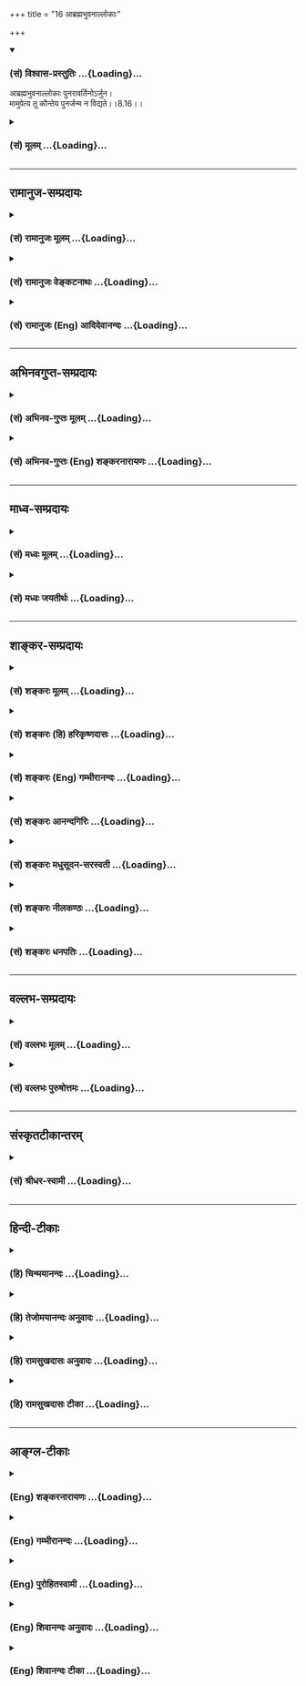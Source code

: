 +++
title = "16 आब्रह्मभुवनाल्लोकाः"

+++
<div class="js_include" newlevelforh1="3" title="(सं) विश्वास-प्रस्तुतिः" unfilled url="/purANam/mahAbhAratam/06-bhIShma-parva/02-bhagavad-gItA-parva/saMskRtam/vishvAsa-prastutiH/08_axara-para-brahma-yo/16_AbrahmabhuvanAllo.md">
<details open><summary><h3>(सं) विश्वास-प्रस्तुतिः ...{Loading}...</h3></summary>

आब्रह्मभुवनाल्लोकाः पुनरावर्तिनोऽर्जुन।  
मामुपेत्य तु कौन्तेय पुनर्जन्म न विद्यते।।8.16।।
</details>
</div>
<div class="js_include collapsed" newlevelforh1="3" title="(सं) मूलम्" unfilled url="/purANam/mahAbhAratam/06-bhIShma-parva/02-bhagavad-gItA-parva/saMskRtam/mUlam/08_axara-para-brahma-yo/16_AbrahmabhuvanAllo.md">
<details><summary><h3>(सं) मूलम् ...{Loading}...</h3></summary>

आब्रह्मभुवनाल्लोकाः पुनरावर्तिनोऽर्जुन।  
मामुपेत्य तु कौन्तेय पुनर्जन्म न विद्यते।।8.16।।
</details>
</div>


_________________
## रामानुज-सम्प्रदायः
<div class="js_include collapsed" newlevelforh1="3" title="(सं) रामानुजः मूलम्" unfilled url="/purANam/mahAbhAratam/06-bhIShma-parva/02-bhagavad-gItA-parva/saMskRtam/rAmAnujaH/mUlam/08_axara-para-brahma-yo/16_AbrahmabhuvanAllo.md">
<details><summary><h3>(सं) रामानुजः मूलम् ...{Loading}...</h3></summary>

।।8.16।। ब्रह्मलोकपर्यन्ताः ब्रह्माण्डोदरवर्तिनः सर्वे **लोकाः**
भोगैश्वर्यालयाः **पुनरावर्तिनः** विनाशिनः। अत ऐश्वर्यगतिं प्राप्तानां
प्राप्यस्थानविनाशाद् विनाशित्वम् अवर्जनीयम्। **मां** सर्वज्ञं
सत्यसंकल्पं निखिलजगदुत्पत्तिस्थितिलयलीलं परमकारुणिकं सदा एकरूपं
प्राप्तानां विनाशप्रसङ्गाभावात् तेषां **पुनर्जन्म न
विद्यते। ब्रह्मलोकपर्यन्तानां लोकानां तदन्तर्वर्तिनां च
परमपुरुषसंकल्पकृताम् उत्पत्तिविनाशकालव्यवस्थाम् आह --**

</details>
</div>
<div class="js_include collapsed" newlevelforh1="3" title="(सं) रामानुजः वेङ्कटनाथः" unfilled url="/purANam/mahAbhAratam/06-bhIShma-parva/02-bhagavad-gItA-parva/saMskRtam/rAmAnujaH/venkaTanAthaH/08_axara-para-brahma-yo/16_AbrahmabhuvanAllo.md">
<details><summary><h3>(सं) रामानुजः वेङ्कटनाथः ...{Loading}...</h3></summary>

  
  
।।8.16।। अप्रसक्तस्य प्रतिषेधायोगात् प्रतिषेध्यस्य प्रसङ्गिनश्च
आसन्नवर्तिन उपादातुमुचितत्वान्नश्वरफलभूतैश्वर्यार्थिनां जन्ममात्रं
तन्निषेधमुखेन सूचितम् अतस्तत्रापि हेतुरेव केवलं वक्तव्य इत्यभिप्रायेणाह
-- ऐश्वर्यगतिमिति। मामुपेत्य तु इति भगवतः
प्रतियोगीकरणादाङोऽत्राभिविधिपरत्वाभिप्रायेणाहब्रह्मलोकेति।
प्रकृत्याख्यभगवन्मायामहोदधौ ब्रह्माण्डैरपि यदा बुद्बुदायितं तदा कैव कथा
तदन्तर्वर्तिनां लोकानामित्यभिप्रायेणब्रह्माण्डोदरवर्तिन इत्युक्तम्। तेन
परमाकाशव्यवच्छेदसिद्धिश्च।
ऐश्वर्यानित्यताप्रतिपादनपरत्वायोक्तंभोगैश्वर्यालया इति।
भुवनशब्दसमभिव्याहृतस्य लोकशब्दस्य जनविषयत्वायोगाल्लोकस्व गमनाभावेन
पुनरावृत्तेरप्यभावात् पुनरावृत्तिशब्देन प्रवाहतोऽपि विनाशमात्रं लक्ष्यत
इत्याहविनाशिन इति।
पुनरावृत्तिशब्दस्याजहल्लक्षणावृत्तेस्तल्लोकगतपुरुषपुनरावृत्तिरेव वा
द्वारम्। फलितमाहअत इति। माम् इत्यत्र तुशब्देन
द्योतितानपुनरावृत्तिहेतुविशेषान् दर्शयतिमां सर्वज्ञमित्यादिना।
असर्वज्ञमसत्यसङ्कल्पं कार्यकोटिघटितं (तमनिर्गुणं) निर्घृणं
रजस्तमोमूलरागद्वेषादिनानाविकारशालिनं कञ्चन क्षुद्रदैवतं प्राप्तानां हि
तदन्येन तेनैव वा पुनरावृत्तिः स्यादिति विशेषणानां तात्पर्यम्।  
  

</details>
</div>
<div class="js_include collapsed" newlevelforh1="3" title="(सं) रामानुजः (Eng) आदिदेवानन्दः" unfilled url="/purANam/mahAbhAratam/06-bhIShma-parva/02-bhagavad-gItA-parva/saMskRtam/rAmAnujaH/english/AdidevAnandaH/08_axara-para-brahma-yo/16_AbrahmabhuvanAllo.md">
<details><summary><h3>(सं) रामानुजः (Eng) आदिदेवानन्दः ...{Loading}...</h3></summary>

8.16 All the worlds, from the realm of Brahma included in the Brahmanda
(cosmic sphere), are spheres in which experiences conferring Aisvarya
(prosperity and power) can be obtained. But they are destructible and
those who attain them are subject to return. Therefore destruction,
i.e., return is unavoidable for the aspirants for Aisvarya, as the
regions where it is attained perish. On the contrary there is no rirth
to those who attain Me, the Omniscient, who has true resolves, whose
sport is creation, sustentation and dissolution of the entire universe,
who is supremely compassionate and who is always of the same form. For
these reasons there is no destruction in the case of those who attain
Me. He now elucidates the time-period settled by the Supreme Person's
will in regard to the evolution and dissolution of the worlds upto the
cosmic sphere of Brahma and of those who are within them.

</details>
</div>


_________________
## अभिनवगुप्त-सम्प्रदायः
<div class="js_include collapsed" newlevelforh1="3" title="(सं) अभिनव-गुप्तः मूलम्" unfilled url="/purANam/mahAbhAratam/06-bhIShma-parva/02-bhagavad-gItA-parva/saMskRtam/abhinava-guptaH/mUlam/08_axara-para-brahma-yo/16_AbrahmabhuvanAllo.md">
<details><summary><h3>(सं) अभिनव-गुप्तः मूलम् ...{Loading}...</h3></summary>

।।8.16।। आ ब्रह्मेति। ब्रह्मलोकप्राप्तानामपि +++(S -- काप्तानामपि)+++
पुनरावृत्तिरस्ति इति सर्वैर्व्याख्यातम्। एतद्भ्युपगमे च
तदुपरितनलोकगतिर्मुक्तिः इत्यभिहितं स्यात्। तच्च न हृदयङ्गममिति
संशयमहामोहकलुषीकृतान्तर्दृशामस्माकं प्रतिभाति। इयमागमाधिगत
व्याख्यावर्तिः +++(S व्याख्यावृत्तिः)+++ -- आब्रह्म यावत् ब्रह्मपदं प्राप्तं
तावत् यस्मात् कस्माच्चित् तिर्यगूर्ध्वादधस्ताद् भुवनात् पुनरावर्तन्ते
चक्रवत् स्थानान्तरमविरतं भ्राम्यन्तो विपरिवर्तन्ते इति।

</details>
</div>
<div class="js_include collapsed" newlevelforh1="3" title="(सं) अभिनव-गुप्तः (Eng) शङ्करनारायणः" unfilled url="/purANam/mahAbhAratam/06-bhIShma-parva/02-bhagavad-gItA-parva/saMskRtam/abhinava-guptaH/english/shankaranArAyaNaH/08_axara-para-brahma-yo/16_AbrahmabhuvanAllo.md">
<details><summary><h3>(सं) अभिनव-गुप्तः (Eng) शङ्करनारायणः ...{Loading}...</h3></summary>

8.16 A Brhma etc. \[This verse\] has been interpreted by all as 'There
is rirth even for those who have reached the world of Brhma (the
personal god).' If this interpretation is accepted, then it would amount
to the proposition that going to the worlds that are higher than that
\[of Brahma\], is emancipation \[from rirth\]. However according to us,
with our inner sight blurred by the powerful darkness of doubt, this
interpretation does not seem to touch the heart \[of the text\]. Hence,
the following is the wick of the lamp brought from the Agama literature
: Till Brahman : Till the status of the Supreme Brahman is attained.
Till then all are subject to return (to rirth) from each and every
world, whether it lies adjacently, or above or below \[the world of
Brahman\]; men run round like a wheel wandering without stop from one
place to another. But who knows in this manner viz., 'from all the world
there is return' ; For, it is heard \[in the Puranas\] that \[the
personal gods like\] Brahma etc., themselves exist indeed for a very
long period. How is it that they too are subject to return again ; If
they are subject to return, will they not be of the nature of having
birth and death ; Expecting this objection, \[the Lord\] says :

</details>
</div>


_________________
## माध्व-सम्प्रदायः
<div class="js_include collapsed" newlevelforh1="3" title="(सं) मध्वः मूलम्" unfilled url="/purANam/mahAbhAratam/06-bhIShma-parva/02-bhagavad-gItA-parva/saMskRtam/madhvaH/mUlam/08_axara-para-brahma-yo/16_AbrahmabhuvanAllo.md">
<details><summary><h3>(सं) मध्वः मूलम् ...{Loading}...</h3></summary>

।।8.16।। महामेरुस्थब्रह्मसदनमारभ्य न पुनरावृत्तिः। तच्चोक्तं
नारायणगोपालकल्पेआ मेरुब्रह्मसदनादा जनान्न जनिर्भुवि। तथाप्यभावः सर्वत्र
प्राप्यैव वसुदेवजम् इति।

</details>
</div>
<div class="js_include collapsed" newlevelforh1="3" title="(सं) मध्वः जयतीर्थः" unfilled url="/purANam/mahAbhAratam/06-bhIShma-parva/02-bhagavad-gItA-parva/saMskRtam/madhvaH/jayatIrthaH/08_axara-para-brahma-yo/16_AbrahmabhuvanAllo.md">
<details><summary><h3>(सं) मध्वः जयतीर्थः ...{Loading}...</h3></summary>

।।8.16।। आब्रह्मभुवनाल्लोकाः पुनरावर्तिनः इति सत्यलोकसहितानां
पुनरावृत्तिरुच्यत इत्येतदपव्याख्यानमिति भावेनाह -- **महामेरुस्थे**ति।
परतः स्थितानाम्। एवं जनलोकमारभ्येत्यपि ग्राह्यम्। कुत एतत् इत्यतः
श्लोकमागमेनैव व्याचष्टे -- **तच्चे**ति। पृथिवीसम्बन्धिनां तदसम्बन्धिनां
लोकानां ग्रहणायोभयोपादानम्। परतः स्थितानाम्। यद्यपीति शेषः। अभावो जनेः
लभ्यत इति शेषः। अनेनैव व्याख्यातं भवति। महामेरुस्थब्रह्मसदनं जनलोकं
चारभ्य न पुनरावृत्तिः। अतो मामुपेत्य पुनर्जन्मेति किमुच्यते इति चेत्
सत्यम् आ ब्रह्मभुवनात् एवमाजनाच्चार्वाग्भवा एव लोकाः पुनरावर्तिनः। परे न
पुनरावर्तिन इति यावत्। तथापि नोक्तमयुक्तम् यतस्तेषु लोकेषु स्थितं
मामुपेत्यावस्थितस्य पुनर्जन्म न विद्यत इति। अन्यथा मामुपेत्य
पुनर्जन्मेत्युक्तत्वात् उत्तरार्धवैयर्थ्यं च।

</details>
</div>


_________________
## शाङ्कर-सम्प्रदायः
<div class="js_include collapsed" newlevelforh1="3" title="(सं) शङ्करः मूलम्" unfilled url="/purANam/mahAbhAratam/06-bhIShma-parva/02-bhagavad-gItA-parva/saMskRtam/shankaraH/mUlam/08_axara-para-brahma-yo/16_AbrahmabhuvanAllo.md">
<details><summary><h3>(सं) शङ्करः मूलम् ...{Loading}...</h3></summary>

।।8.16।। --,आ ब्रह्मभुवनात् भवन्ति अस्मिन् भूतानि इति भुवनम् ब्रह्मणो
भुवनं ब्रह्मभुवनम् ब्रह्मलोक इत्यर्थः **आ ब्रह्मभुवनात्** सह
ब्रह्मभुवनेन **लोकाः** सर्वे **पुनरावर्तिनः** पुनरावर्तनस्वभावाः हे
**अर्जुन। माम्** एकम् **उपेत्य तु कौन्तेय पुनर्जन्म** पुनरुत्पत्तिः न
विद्यते।। ब्रह्मलोकसहिताः लोकाः कस्मात् पुनरावर्तिनः कालपरिच्छिन्नत्वात्।
कथम् --,

</details>
</div>
<div class="js_include collapsed" newlevelforh1="3" title="(सं) शङ्करः (हि) हरिकृष्णदासः" unfilled url="/purANam/mahAbhAratam/06-bhIShma-parva/02-bhagavad-gItA-parva/saMskRtam/shankaraH/hindI/harikRShNadAsaH/08_axara-para-brahma-yo/16_AbrahmabhuvanAllo.md">
<details><summary><h3>(सं) शङ्करः (हि) हरिकृष्णदासः ...{Loading}...</h3></summary>

।।8.16।। तो क्या आपके सिवा अन्य स्थानको प्राप्त होनेवाले पुरुष फिर
संसारमें आते हैं इसपर कहा जाता है --, जिसमें प्राणी उत्पन्न होते और
निवास करते हैं उसका नाम भुवन है ब्रह्मलोक ब्रह्मभुवन कहलाता है। हे
अर्जुन ब्रह्मलोकपर्यन्त अर्थात् ब्रह्मलोकसहित समस्त लोक पुनरावर्ती हैं
अर्थात् जिनमें जाकर फिर संसारमें जन्म लेना पड़े ऐसे हैं। परंतु हे
कुन्तीपुत्र केवल एक मुझे प्राप्त होनेपर फिर पुनर्जन्म -- पुनरुत्पत्ति
नहीं होती।

</details>
</div>
<div class="js_include collapsed" newlevelforh1="3" title="(सं) शङ्करः (Eng) गम्भीरानन्दः" unfilled url="/purANam/mahAbhAratam/06-bhIShma-parva/02-bhagavad-gItA-parva/saMskRtam/shankaraH/english/gambhIrAnandaH/08_axara-para-brahma-yo/16_AbrahmabhuvanAllo.md">
<details><summary><h3>(सं) शङ्करः (Eng) गम्भीरानन्दः ...{Loading}...</h3></summary>

8.16 O Arjuna, all the lokah, worlds; abrahma-bhuvanat, together with
the world of Brahma-bhuvana is that (place) in which creatures are born,
and brahma-bhuvana means the world of Brahma; punah avartinah, are
subject to return, are by nature liable to come again; Tu, but;
kaunteya, O son of Kunti, na vidyate, there is no; punarjanma, rirth;
upetya, after reaching; mam, Me alone. Why are all the worlds together
with the realm of Brahma subject to return; Becuase they are limited by
time. How;

</details>
</div>
<div class="js_include collapsed" newlevelforh1="3" title="(सं) शङ्करः आनन्दगिरिः" unfilled url="/purANam/mahAbhAratam/06-bhIShma-parva/02-bhagavad-gItA-parva/saMskRtam/shankaraH/AnandagiriH/08_axara-para-brahma-yo/16_AbrahmabhuvanAllo.md">
<details><summary><h3>(सं) शङ्करः आनन्दगिरिः ...{Loading}...</h3></summary>

।।8.16।। अपाम सोमममृता अभूम इति श्रुतेः स्वर्गादिगतानामपि
समानैवानावृत्तिरित्याशङ्क्यते -- **किं पुनरिति।** अर्थवादश्रुतौ
कर्मिणाममृतत्वस्यापेक्षिकत्वं विवक्षित्वा परिहरति -- **उच्यत इति।** एतेन
भूरादिलोकचतुष्टयं प्रविष्टानां पुनरावृत्तावपि जनआदिलोकत्रयं
प्राप्तानामपुनरावृत्तिरिति विभागोक्तिरप्रामाणिकत्वादेव हेयेत्यवधेयम्।
तर्हि तद्वदेवेश्वरं प्राप्तानामपि पुनरावृत्तिः शङ्क्यते नेत्याह --
**मामिति।** यावत्संपातश्रुतिवदीश्वरं प्राप्तानां निवृत्ताविद्यानां
पुनरावृत्तिरप्रामाणिकीत्यर्थः। यस्य स्वाभाविकी वंशप्रयुक्ता च
शुद्धिस्तस्यैवोक्तेऽर्थे बुद्धिरुदेतीति मत्वा संबुद्धिद्वयम्।

</details>
</div>
<div class="js_include collapsed" newlevelforh1="3" title="(सं) शङ्करः मधुसूदन-सरस्वती" unfilled url="/purANam/mahAbhAratam/06-bhIShma-parva/02-bhagavad-gItA-parva/saMskRtam/shankaraH/madhusUdana-sarasvatI/08_axara-para-brahma-yo/16_AbrahmabhuvanAllo.md">
<details><summary><h3>(सं) शङ्करः मधुसूदन-सरस्वती ...{Loading}...</h3></summary>

।।8.16।। भगवन्तमुपागतानां सम्यग्दर्शिनामपुनरावृत्तौ कथितायां ततो
विमुखानामसम्यग्दर्शिनां पुनरावृत्तिरर्थसिद्धेत्याह -- आब्रह्मभुवनात्
भवन्त्यत्र भूतानीति भुवनं लोकः। अभिविधावाकारः। ब्रह्मलोकेन सह सर्वेऽपि
लोका मद्विमुखानामसम्यग्दर्शिनां भोगभूमयः पुनरावर्तिनः पुनरावर्तनशीलाः।
ब्रह्मभवनादिति पाठे भवनं वासस्थानमिति स एवार्थः। हे अर्जुन
स्वतःप्रसिद्धमहापौरुष। किं तद्वदेव त्वां प्राप्तानामपि
पुनरावृत्तिर्नेत्याह -- मामीश्वरमेकमुपेत्य तु। तुशब्दो
लोकान्तरवैलक्षण्यद्योतनार्थोऽवधारणार्थो वा। मामेव प्राप्य निर्वृतानां हे
कौन्तेय मातृतोऽपि प्रसिद्धमहानुभाव पुनर्जन्म न विद्यते।
पुनरावृत्तिर्नास्तीत्यर्थः। अत्रार्जुन कौन्तेयेति संबोधनद्वयेन स्वरूपतः
कारणतश्च शुद्धिर्ज्ञानसंपत्तये सूचिता। अत्रेयं व्यवस्था -- ये
क्रममुक्तिफलाभिरुपासनाभिर्ब्रह्मलोकं प्राप्तास्तेषामेव
तत्रोत्पन्नसम्यग्दर्शनानां ब्रह्मणा सह मोक्षः। येतु
पञ्चाग्निविद्यादिभिरतत्क्रतवोऽपि तत्र गतास्तेषामवश्यंभावि पुनर्जन्म।
अतएव क्रममुक्त्यभिप्रायेणब्रह्मलोकमभिसंपद्यते नच पुनरावर्ततेअनावृत्तिः
शब्दात् इति श्रुतिसूत्रयोरुपपत्तिः। इतरत्र तेषामिह न पुनरावृत्तिःइमं
मानवमावर्तं नावर्तन्ते इतिइहेमम् इतिच विशेषणाद्गमनाधिकरणकल्पादन्यत्र
पुनरावृत्तिः प्रतीयते।

</details>
</div>
<div class="js_include collapsed" newlevelforh1="3" title="(सं) शङ्करः नीलकण्ठः" unfilled url="/purANam/mahAbhAratam/06-bhIShma-parva/02-bhagavad-gItA-parva/saMskRtam/shankaraH/nIlakaNThaH/08_axara-para-brahma-yo/16_AbrahmabhuvanAllo.md">
<details><summary><h3>(सं) शङ्करः नीलकण्ठः ...{Loading}...</h3></summary>

।।8.16।। त्वदलाभेऽपि किं स्यादत आह -- **आब्रह्मेति।**
आब्रह्मभुवनाद्ब्रह्मलोकमभिव्याप्य। ब्रह्मलोकेन सहैवेत्यर्थः। लोकाः
पुनरावर्तिनः पुनरावृत्तिस्वभावाः। हे अर्जुन शेषं स्पष्टम्। अत्रेयं
व्यवस्था। ये क्रममुक्तिफलाभिर्दहरादिविद्याभिर्ब्रह्मलोकं गतास्ते तत्रैव
ज्ञानं प्राप्य ब्रह्मणा सह मुच्यन्ते। येतु पञ्चाग्निविद्याभिर्ब्रह्मलोकं
गतास्तेऽनुपासितपरमेश्वराः पुनरावर्तन्त इति।

</details>
</div>
<div class="js_include collapsed" newlevelforh1="3" title="(सं) शङ्करः धनपतिः" unfilled url="/purANam/mahAbhAratam/06-bhIShma-parva/02-bhagavad-gItA-parva/saMskRtam/shankaraH/dhanapatiH/08_axara-para-brahma-yo/16_AbrahmabhuvanAllo.md">
<details><summary><h3>(सं) शङ्करः धनपतिः ...{Loading}...</h3></summary>

।।8.16।। ये पुनर्मा न प्राप्नुवन्ति ब्रह्मलोकादिकं प्राप्ता अपि
पुनरावर्तन्ते इत्याह -- आब्रह्मभुवनादिति। ब्रह्मलोकसहिताः सर्वे लोकाः
पुरनावर्तिनः पुनरवानर्तनस्वभावाः मामीश्वरमेकमुपेत्य तु पुनर्जन्म
पुनरुत्पत्तिः। पुनरावृत्तिरिति यावत्। न विद्यते। अर्जुन कौन्तेयेति
संबोधनद्वयेन साक्षान्मद्भक्ताः मामुपेत्य न निवर्तन्ते इत्यत्र तु नास्ति
संशयः। ब्रह्मलोकं गता अपि ये अश्वमेधादिकर्मणा
विगतापापत्वातस्वच्छतामापन्नास्तत्र गतास्ते पुनरावर्तन्ते। ये तु
मत्संबन्धिहिरण्यगर्भाद्युपासकास्ते तत्रोत्पन्नसम्यग्दर्शनाः न
पुनरावर्तन्ते इति व्यवस्थां सूचयति।

</details>
</div>


_________________
## वल्लभ-सम्प्रदायः
<div class="js_include collapsed" newlevelforh1="3" title="(सं) वल्लभः मूलम्" unfilled url="/purANam/mahAbhAratam/06-bhIShma-parva/02-bhagavad-gItA-parva/saMskRtam/vallabhaH/mUlam/08_axara-para-brahma-yo/16_AbrahmabhuvanAllo.md">
<details><summary><h3>(सं) वल्लभः मूलम् ...{Loading}...</h3></summary>

।।8.16।। अनेवम्भूतानामभक्तानां संसारे पुनरावृत्तिं वदन् स्वप्राप्तानां
तदभावमाह -- आब्रह्मेत्यादिना। हे अर्जुन अन्ये लोकाः ब्रह्मभुवनमभिव्याप्य
निर्दिष्टा जनाः सर्वे एवेह पुनरावर्त्तनशीलाः सन्ति धर्मस्य ह्यनिमित्तस्य
विपाकः परमेष्ठ्यसौ इत्यपि वचनात्। मामुपेत्य तु तथाभूतं पुनर्जन्म तेषां न
विद्यते नैष्कर्म्यगम्यत्वात्। निश्चयार्थं पुनः कथनम्।

</details>
</div>
<div class="js_include collapsed" newlevelforh1="3" title="(सं) वल्लभः पुरुषोत्तमः" unfilled url="/purANam/mahAbhAratam/06-bhIShma-parva/02-bhagavad-gItA-parva/saMskRtam/vallabhaH/puruShottamaH/08_axara-para-brahma-yo/16_AbrahmabhuvanAllo.md">
<details><summary><h3>(सं) वल्लभः पुरुषोत्तमः ...{Loading}...</h3></summary>

  
  
।।8.16।। अथान्येषां पुनर्जन्म भवतीत्यर्थः -- आब्रह्मेति। आब्रह्मभुवनात्
ब्रह्मभुवनमभिव्याप्य सर्वे लोकाः पुनरावर्तिनः सर्वे पुनर्जन्मभाजो
भवन्ति। मां तु उपेत्य कौन्तेय परमस्निग्ध परं जन्म न विद्यते न
स्यादित्यर्थः। तुशब्देन मन्मार्गे प्रवृत्तस्य अत एव शङ्का न भवतीति
ज्ञापितम्।  
  

</details>
</div>


_________________
## संस्कृतटीकान्तरम्
<div class="js_include collapsed" newlevelforh1="3" title="(सं) श्रीधर-स्वामी" unfilled url="/purANam/mahAbhAratam/06-bhIShma-parva/02-bhagavad-gItA-parva/saMskRtam/shrIdhara-svAmI/08_axara-para-brahma-yo/16_AbrahmabhuvanAllo.md">
<details><summary><h3>(सं) श्रीधर-स्वामी ...{Loading}...</h3></summary>

।।8.16।। एतदेव सर्वेष्वपि लोकेषु पुनरावृर्त्तिं दर्शयन्निर्धारयति **--
आब्रह्मेति।** ब्रह्मणो भुवनं वासस्थानं ब्रह्मलोकस्तमभिव्याप्य सर्वे
लोकाः पुनरावर्तनशीलाः ब्रह्मलोकस्यापि
विनाशित्वात्तत्प्राप्तानामनुत्पन्नज्ञानानामवश्यंभावि पुनर्जन्म। य एवं
क्रममुक्तिफलाभिरुपासनाभिर्ब्रह्मलोकं प्राप्तास्तेषामेव
तत्रोत्पन्नज्ञानानां ब्रह्मणा सह मोक्षो नान्येषाम्। तथाचब्रह्मणा सह ते
सर्वे संप्राप्ते प्रतिसंचरे। परस्यान्ते कृतात्मानः प्रविशन्ति परं पदम्।
परस्यान्ते ब्रह्मणः परमायुषोऽन्ते कृतात्मानो ब्रह्मभावापादितमनोवृत्तयः
कर्मद्वारेण येषां ब्रह्मलोकप्राप्तिस्तेषां न मोक्ष इति परिनिष्ठितिः।
मामुपेत्य वर्तमानानां तु पुनर्जन्म नास्त्येवेत्यर्थः।

</details>
</div>


_________________
## हिन्दी-टीकाः
<div class="js_include collapsed" newlevelforh1="3" title="(हि) चिन्मयानन्दः" unfilled url="/purANam/mahAbhAratam/06-bhIShma-parva/02-bhagavad-gItA-parva/hindI/chinmayAnandaH/08_axara-para-brahma-yo/16_AbrahmabhuvanAllo.md">
<details><summary><h3>(हि) चिन्मयानन्दः ...{Loading}...</h3></summary>

।।8.16।। गीताचार्य श्रीकृष्ण की किसी सिद्धांत को बल देकर समझाने की अपनी
विशेष पद्धति यह है कि वे उस सिद्धांत को उसके विरोधी तथ्य की पृष्ठभूमि
में प्रस्तुत करते हैं। गीता में प्रायः इस पद्धति का उपयोग किया गया है।
इस श्लोक में भी परस्पर दो विरोधी तथ्यों को एक साथ व्यक्त किया गया है
जिससे कोई भी विद्यार्थी उन्हें तुलनात्मक दृष्टि से स्पष्ट समझ सकता है।
प्रथम पंक्ति में कहा गया है कि ब्रह्मलोक तक के सब लोक पुनरावर्ती हैं।
इसके विपरीत जो पुरुष आत्मा का साक्षात अनुभव करते हैं वे मुझे प्राप्त
होकर पुनर्जन्म को नहीं प्राप्त होते। वेदान्त में क्रममुक्ति का एक
सिद्धांत प्रतिपादित है। इसके अनुसार जो पुरुष वैदिक कर्म एवं उपासना का
युगपत् (एक साथ) अनुष्ठान करता है वह कर्म और उपासना के इस समुच्चय के
फलस्वरूप ब्रह्मलोक अर्थात् सृष्टिकर्त्ता के लोक को प्राप्त करता है। यहाँ
कल्प की समाप्ति पर ब्रह्मा जी के उपदेश से परब्रह्म के साथ एकरूप हो जाता
है अर्थात् मुक्त हो जाता है। इस ब्रह्मलोक में भी मुक्ति का अधिकारी बनने
के लिए उसे आत्मसंयम ब्रह्मा जी के उपदेश का पालन तथा आत्मविचार करना
आवश्यक होता है। तभी अज्ञान जनित बन्धन से उसकी पूर्ण मुक्ति हो सकती है।
जो जीव ब्रह्मलोक तक नहीं पहुँच पाते वे मोक्ष का आनन्द नहीं अनुभव कर
सकते। कल्प की समाप्ति पर उन्हें अवशिष्ट कर्मों के अनुसार पुनः किसी देह
विशेष को धारण करना पड़ता है। इसी सिद्धांत को दृष्टि में रखते हुए भगवान्
कहते हैं कि ब्रह्मलोक तक के सभी लोकों को प्राप्त हुए जीवों को पुनः जन्म
लेना पड़ता है। किन्तु ब्रह्मलोक को प्राप्त करने पर अधिकारी जीव मुक्त हो
जाता है। परन्तु वर्तमान जीवन में ही जिन्होंने अपने वास्तविक नित्य स्वरूप
का साक्षात् अनुभव कर लिया है वे एक सर्वव्यापी आत्मस्वरूप मुझे प्राप्त
होकर पुनः संसार को प्राप्त नहीं होते। स्वप्न से जाग्रत अवस्था में आने पर
जाग्रत पुरुष पुनः स्वप्न में प्रवेश नहीं करता जागने का अर्थ है सदा के
लिए स्वप्न में अनुभव किये सुख और दुःख से मुक्त हो जाना। जाग्रत पुरुष को
(मुक्त को) प्राप्त होकर साधक स्वप्न (संसार) को पुनः लौटता नहीं।

</details>
</div>
<div class="js_include collapsed" newlevelforh1="3" title="(हि) तेजोमयानन्दः अनुवादः" unfilled url="/purANam/mahAbhAratam/06-bhIShma-parva/02-bhagavad-gItA-parva/hindI/tejomayAnandaH/anuvAdaH/08_axara-para-brahma-yo/16_AbrahmabhuvanAllo.md">
<details><summary><h3>(हि) तेजोमयानन्दः अनुवादः ...{Loading}...</h3></summary>

।।8.16।। हे अर्जुन ! ब्रह्म लोक तक के सब लोग पुनरावर्ती स्वभाव वाले हैं।
परन्तु, हे कौन्तेय ! मुझे प्राप्त होने पर पुनर्जन्म नहीं होता।।

</details>
</div>
<div class="js_include collapsed" newlevelforh1="3" title="(हि) रामसुखदासः अनुवादः" unfilled url="/purANam/mahAbhAratam/06-bhIShma-parva/02-bhagavad-gItA-parva/hindI/rAmasukhadAsaH/anuvAdaH/08_axara-para-brahma-yo/16_AbrahmabhuvanAllo.md">
<details><summary><h3>(हि) रामसुखदासः अनुवादः ...{Loading}...</h3></summary>

।।8.16।। हे अर्जुन ! ब्रह्मलोकतक सभी लोक पुनरावर्ती है; परन्तु हे
कौन्तेय ! मुझे प्राप्त होनेपर पुनर्जन्म नहीं होता।

</details>
</div>
<div class="js_include collapsed" newlevelforh1="3" title="(हि) रामसुखदासः टीका" unfilled url="/purANam/mahAbhAratam/06-bhIShma-parva/02-bhagavad-gItA-parva/hindI/rAmasukhadAsaH/TIkA/08_axara-para-brahma-yo/16_AbrahmabhuvanAllo.md">
<details><summary><h3>(हि) रामसुखदासः टीका ...{Loading}...</h3></summary>

।।8.16।।***व्याख्या--*(टिप्पणी प₀ 467.2)** **'आब्रह्मभुवनाल्लोकाः
पुनरावर्तिनोऽर्जुन'--**हे अर्जुन ! ब्रह्माजीके लोकको लेकर सभी लोक
पुनरावर्ती हैं, अर्थात् ब्रह्मलोक और उससे नीचेके जितने लोक
(सुखभोग-भूमियाँ) हैं, उनमें रहनेवाले सभी प्राणियोंको उन-उन लोकोंके
प्रापक पुण्य समाप्त हो जानेपर लौटकर आना ही पड़ता है। जितनी भी भोग-भूमियाँ
हैं, उन सबमें ब्रह्मलोकको श्रेष्ठ बताया गया है। मात्र पृथ्वीमण्डलका राजा
हो और उसका धनधान्यसे सम्पन्न राज्य हो, स्त्री-पुरुष, परिवार आदि सभी उसके
अनुकूल हों, उसकी युवावस्था हो तथा शरीर नीरोग हो--यह मृत्यु-लोकका पूर्ण
सुख माना गया है। मृत्युलोकके सुखसे सौ गुणा अधिक सुख मर्त्य देवताओंका है।
मर्त्य देवता उनको कहते हैं, जो पुण्यकर्म करके देवलोकको प्राप्त होते हैं
और देवलोकके प्रापक पुण्य क्षीण होनेपर पुनः मृत्युलोकमें आ जाते हैं (गीता
9। 21)। इन मर्त्य देवताओंसे सौ गुणा अधिक सुख आजान देवताओंका है। आजान
देवता वे कहलाते हैं, जो कल्पके आदिमें देवता बने हैं और कल्पके अन्ततक
देवता बने रहेंगे। इन आजान देवताओंसे सौ गुणा अधिक सुख इन्द्रका माना गया
है। इन्द्रके सुखसे सौ गुणा अधिक सुख ब्रह्मलोकका माना गया है। इस
ब्रह्मलोकके सुखसे भी अनन्त गुणा अधिक सुख भगवत्प्राप्त, तत्त्वज्ञ,
जीवन्मुक्त महापुरुषका माना गया है। तात्पर्य यह है कि पृथ्वीमण्डलसे लेकर
ब्रह्मलोकतकका सुख सीमित, परिवर्तनशील और विनाशी है। परन्तु
भगवत्प्राप्तिका सुख अनन्त है, अपार है, अगाध है। यह सुख कभी नष्ट नहीं
होता। अनन्त ब्रह्मा और अनन्त ब्रह्माण्ड समाप्त हो जायँ, तो भी यह
परमात्मप्राप्तिका सुख कभी नष्ट नहीं होता, सदा बना रहता है।

</details>
</div>


_________________
## आङ्ग्ल-टीकाः
<div class="js_include collapsed" newlevelforh1="3" title="(Eng) शङ्करनारायणः" unfilled url="/purANam/mahAbhAratam/06-bhIShma-parva/02-bhagavad-gItA-parva/english/shankaranArAyaNaH/08_axara-para-brahma-yo/16_AbrahmabhuvanAllo.md">
<details><summary><h3>(Eng) शङ्करनारायणः ...{Loading}...</h3></summary>

8.16. Till the Brahman \[is attained\], people do return from \[each and
every\] world, O Arjuna ! But there is no rirth for one who has attained
Me, O son of Kunti !

</details>
</div>
<div class="js_include collapsed" newlevelforh1="3" title="(Eng) गम्भीरानन्दः" unfilled url="/purANam/mahAbhAratam/06-bhIShma-parva/02-bhagavad-gItA-parva/english/gambhIrAnandaH/08_axara-para-brahma-yo/16_AbrahmabhuvanAllo.md">
<details><summary><h3>(Eng) गम्भीरानन्दः ...{Loading}...</h3></summary>

8.16 O Arjuna, all the worlds together with the world of Brahma are
subject to return. But, O son of Kunti, there is no rirth after reaching
Me.

</details>
</div>
<div class="js_include collapsed" newlevelforh1="3" title="(Eng) पुरोहितस्वामी" unfilled url="/purANam/mahAbhAratam/06-bhIShma-parva/02-bhagavad-gItA-parva/english/purohitasvAmI/08_axara-para-brahma-yo/16_AbrahmabhuvanAllo.md">
<details><summary><h3>(Eng) पुरोहितस्वामी ...{Loading}...</h3></summary>

8.16 The worlds, with the whole realm of creation, come and go; but, O
Arjuna, whoso comes to Me, for him there is nor rebirth.

</details>
</div>
<div class="js_include collapsed" newlevelforh1="3" title="(Eng) शिवानन्दः अनुवादः" unfilled url="/purANam/mahAbhAratam/06-bhIShma-parva/02-bhagavad-gItA-parva/english/shivAnandaH/anuvAdaH/08_axara-para-brahma-yo/16_AbrahmabhuvanAllo.md">
<details><summary><h3>(Eng) शिवानन्दः अनुवादः ...{Loading}...</h3></summary>

8.16 (All) the worlds including the world of Brahma are subject to
return again, O Arjuna; but he who reaches Me, O son of Kunti, has no
rirth.

</details>
</div>
<div class="js_include collapsed" newlevelforh1="3" title="(Eng) शिवानन्दः टीका" unfilled url="/purANam/mahAbhAratam/06-bhIShma-parva/02-bhagavad-gItA-parva/english/shivAnandaH/TIkA/08_axara-para-brahma-yo/16_AbrahmabhuvanAllo.md">
<details><summary><h3>(Eng) शिवानन्दः टीका ...{Loading}...</h3></summary>

8.16 आब्रह्मभुवनात् up to the world of Brahma; लोकाः worlds;
पुनरावर्तिनः subject to return; अर्जुन O Arjuna; माम् Me; उपेत्य having
attained; तु but; कौन्तेय O Kaunteya; पुनर्जन्म rirth; न not; विद्यते
is.Commentary Those devotees who practise Daharopasana (a kind of
meditation on the mystic space in the heart) and other devotees who
reach Brahmaloka through the path of the gods (Devayana) and attain
gradual liberation (KramaMukti) will not return again to this world. But
those who reach Brahmaloka through the practice of the Panchagni Vidya
(a ritual) will enjoy life in Brahmaloka and come back to this world.All
the worlds are subjected to return because they are limited or
conditioned by time.

</details>
</div>
